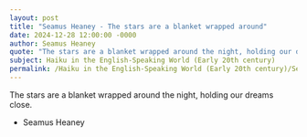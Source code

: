 ```yaml
---
layout: post
title: "Seamus Heaney - The stars are a blanket wrapped around"
date: 2024-12-28 12:00:00 -0000
author: Seamus Heaney
quote: "The stars are a blanket wrapped around the night, holding our dreams close."
subject: Haiku in the English-Speaking World (Early 20th century)
permalink: /Haiku in the English-Speaking World (Early 20th century)/Seamus Heaney/Seamus Heaney - The stars are a blanket wrapped around
---
```


The stars are a blanket wrapped around the night, holding our dreams close.

- Seamus Heaney
